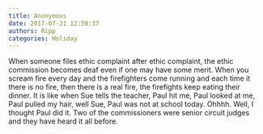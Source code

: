 ```yaml
---
title: Anonymous
date: 2017-07-21 12:59:37
authors: Ripp
categories: Holiday
---
```


 When someone files ethic complaint after ethic complaint, the ethic commission becomes deaf even if one may have some merit. When you scream fire every day and the firefighters come running and each time it there is no fire, then there is a real fire, the firefights keep eating their dinner. It is like when Sue tells the teacher, Paul hit me, Paul looked at me, Paul pulled my hair, well Sue, Paul was not at school today. Ohhhh. Well, I thought Paul did it. Two of the commissioners were senior circuit judges and they have heard it all before.